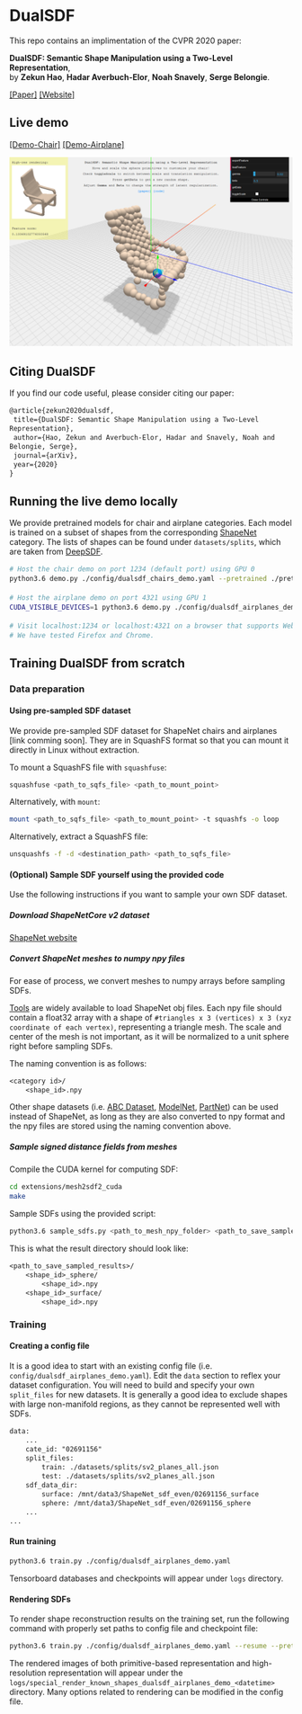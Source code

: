 # DualSDF

This repo contains an implimentation of the CVPR 2020 paper:  

**DualSDF: Semantic Shape Manipulation using a Two-Level Representation**,  
by **Zekun Hao**, **Hadar Averbuch-Elor**, **Noah Snavely**, **Serge Belongie**.  

[[Paper]](https://arxiv.org/pdf/2004.02869.pdf) 
[[Website]](http://www.cs.cornell.edu/~hadarelor/dualsdf/)

## Live demo
[[Demo-Chair]](http://35.202.137.6:8080/) [[Demo-Airplane]](http://35.202.137.6:8081/)

[![DualSDF Demo](dualsdf_demo_snap.png)](http://35.202.137.6:8080/)  


## Citing DualSDF

If you find our code useful, please consider citing our paper:

```
@article{zekun2020dualsdf,
 title={DualSDF: Semantic Shape Manipulation using a Two-Level Representation},
 author={Hao, Zekun and Averbuch-Elor, Hadar and Snavely, Noah and Belongie, Serge},
 journal={arXiv},
 year={2020}
}
```

## Running the live demo locally
We provide pretrained models for chair and airplane categories. Each model is trained on a subset of shapes from the corresponding [ShapeNet](https://www.shapenet.org/) category. The lists of shapes can be found under `datasets/splits`, which are taken from [DeepSDF](https://github.com/facebookresearch/DeepSDF).

```bash
# Host the chair demo on port 1234 (default port) using GPU 0
python3.6 demo.py ./config/dualsdf_chairs_demo.yaml --pretrained ./pretrained/dualsdf_chairs_demo/epoch_2799.pth

# Host the airplane demo on port 4321 using GPU 1
CUDA_VISIBLE_DEVICES=1 python3.6 demo.py ./config/dualsdf_airplanes_demo.yaml --pretrained ./pretrained/dualsdf_airplanes_demo/epoch_2799.pth --port 4321

# Visit localhost:1234 or localhost:4321 on a browser that supports WebGL.
# We have tested Firefox and Chrome.
```

## Training DualSDF from scratch

### Data preparation

#### Using pre-sampled SDF dataset

We provide pre-sampled SDF dataset for ShapeNet chairs and airplanes [link comming soon]. They are in SquashFS format so that you can mount it directly in Linux without extraction.

To mount a SquashFS file with `squashfuse`:
```bash
squashfuse <path_to_sqfs_file> <path_to_mount_point>
```

Alternatively, with `mount`:
```bash
mount <path_to_sqfs_file> <path_to_mount_point> -t squashfs -o loop
```

Alternatively, extract a SquashFS file:
```bash
unsquashfs -f -d <destination_path> <path_to_sqfs_file>
```

#### (Optional) Sample SDF yourself using the provided code

Use the following instructions if you want to sample your own SDF dataset.

##### Download ShapeNetCore v2 dataset

[ShapeNet website](https://www.shapenet.org/)

##### Convert ShapeNet meshes to numpy npy files

For ease of process, we convert meshes to numpy arrays before sampling SDFs.

[Tools](https://www.shapenet.org/tools) are widely available to load ShapeNet obj files. Each npy file should contain a float32 array with a shape of `#triangles x 3 (vertices) x 3 (xyz coordinate of each vertex)`, representing a triangle mesh. The scale and center of the mesh is not important, as it will be normalized to a unit sphere right before sampling SDFs.

The naming convention is as follows:
```
<category id>/
    <shape_id>.npy
```
Other shape datasets (i.e. [ABC Dataset](https://deep-geometry.github.io/abc-dataset/), [ModelNet](https://modelnet.cs.princeton.edu/), [PartNet](https://cs.stanford.edu/~kaichun/partnet/)) can be used instead of ShapeNet, as long as they are also converted to npy format and the npy files are stored using the naming convention above.

##### Sample signed distance fields from meshes

Compile the CUDA kernel for computing SDF:  
```bash
cd extensions/mesh2sdf2_cuda
make
```

Sample SDFs using the provided script:
```bash
python3.6 sample_sdfs.py <path_to_mesh_npy_folder> <path_to_save_sampled_results>
```
This is what the result directory should look like:
```
<path_to_save_sampled_results>/
    <shape_id>_sphere/
        <shape_id>.npy
    <shape_id>_surface/
        <shape_id>.npy
```

### Training
#### Creating a config file
It is a good idea to start with an existing config file (i.e. `config/dualsdf_airplanes_demo.yaml`). Edit the `data` section to reflex your dataset configuration. You will need to build and specify your own `split_files` for new datasets. It is generally a good idea to exclude shapes with large non-manifold regions, as they cannot be represented well with SDFs.
```
data:
    ...
    cate_id: "02691156"
    split_files:
        train: ./datasets/splits/sv2_planes_all.json
        test: ./datasets/splits/sv2_planes_all.json
    sdf_data_dir:
        surface: /mnt/data3/ShapeNet_sdf_even/02691156_surface
        sphere: /mnt/data3/ShapeNet_sdf_even/02691156_sphere
    ...
...
```
#### Run training
```bash
python3.6 train.py ./config/dualsdf_airplanes_demo.yaml
```
Tensorboard databases and checkpoints will appear under `logs` directory.

#### Rendering SDFs
To render shape reconstruction results on the training set, run the following command with properly set paths to config file and checkpoint file:
```bash
python3.6 train.py ./config/dualsdf_airplanes_demo.yaml --resume --pretrained ./pretrained/dualsdf_airplanes_demo/epoch_2799.pth --special render_known_shapes
```
The rendered images of both primitive-based representation and high-resolution representation will appear under the `logs/special_render_known_shapes_dualsdf_airplanes_demo_<datetime>` directory. Many options related to rendering can be modified in the config file.

